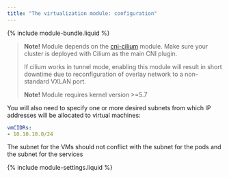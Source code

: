 ```yaml
---
title: "The virtualization module: configuration"
---
```


{% include module-bundle.liquid %}

> **Note!** Module depends on the [cni-cilium](../021-cni-cilium/) module. Make sure your cluster is deployed with Cilium as the main CNI plugin.
>
> If cilium works in tunnel mode, enabling this module will result in short downtime due to reconfiguration of overlay network to a non-standard VXLAN port.
>
> **Note!** Module requires kernel version >=5.7

You will also need to specify one or more desired subnets from which IP addresses will be allocated to virtual machines:

```yaml
vmCIDRs:
- 10.10.10.0/24
```

The subnet for the VMs should not conflict with the subnet for the pods and the subnet for the services

{% include module-settings.liquid %}
